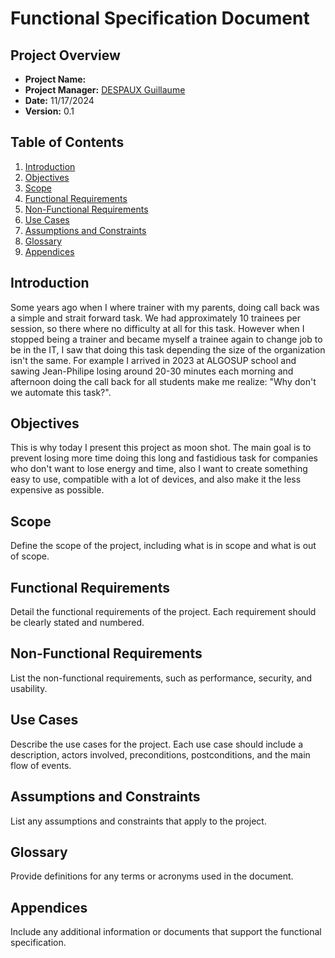# Functional Specification Document

## Project Overview
- **Project Name:** 
- **Project Manager:** [DESPAUX Guillaume](https://github.com/GuillaumeDespaux)
- **Date:** 11/17/2024
- **Version:** 0.1

## Table of Contents
1. [Introduction](#introduction)
2. [Objectives](#objectives)
3. [Scope](#scope)
4. [Functional Requirements](#functional-requirements)
5. [Non-Functional Requirements](#non-functional-requirements)
6. [Use Cases](#use-cases)
7. [Assumptions and Constraints](#assumptions-and-constraints)
8. [Glossary](#glossary)
9. [Appendices](#appendices)

## Introduction
Some years ago when I where trainer with my parents, doing call back was a simple and strait forward task. We had approximately 10 trainees per session, so there where no difficulty at all for this task. However when I stopped being a trainer and became myself a trainee again to change job to be in the IT, I saw that doing this task depending the size of the organization isn't the same. For example I arrived in 2023 at ALGOSUP school and sawing Jean-Philipe losing around 20-30 minutes each morning and afternoon doing the call back for all students make me realize: "Why don't we automate this task?".

## Objectives
This is why today I present this project as moon shot. The main goal is to prevent losing more time doing this long and fastidious task for companies who don't want to lose energy and time, also I want to create something easy to use, compatible with a lot of devices, and also make it the less expensive as possible.

## Scope
Define the scope of the project, including what is in scope and what is out of scope.

## Functional Requirements
Detail the functional requirements of the project. Each requirement should be clearly stated and numbered.

## Non-Functional Requirements
List the non-functional requirements, such as performance, security, and usability.

## Use Cases
Describe the use cases for the project. Each use case should include a description, actors involved, preconditions, postconditions, and the main flow of events.

## Assumptions and Constraints
List any assumptions and constraints that apply to the project.

## Glossary
Provide definitions for any terms or acronyms used in the document.

## Appendices
Include any additional information or documents that support the functional specification.
